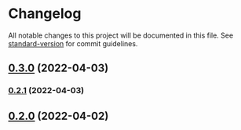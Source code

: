 # Changelog

All notable changes to this project will be documented in this file. See [standard-version](https://github.com/conventional-changelog/standard-version) for commit guidelines.

## [0.3.0](https://github.com/Lanseria/video-downloader/compare/v0.2.0...v0.3.0) (2022-04-03)

### [0.2.1](https://github.com/Lanseria/video-downloader/compare/v0.2.0...v0.2.1) (2022-04-03)

## [0.2.0](https://github.com/Lanseria/video-downloader/compare/v0.1.9...v0.2.0) (2022-04-02)

